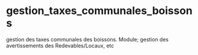 # gestion_taxes_communales_boissons
gestion des taxes communales des boissons. Module; gestion des avertissements des Redevables/Locaux, etc
